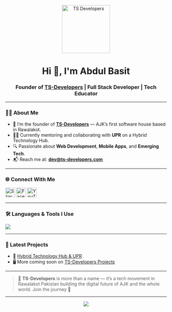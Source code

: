 <!-- Banner -->
<p align="center">
  <img src="https://ts-developers.com/img/icon/logo.png" alt="TS Developers" width="150"/>
</p>

<h1 align="center">Hi 👋, I'm Abdul Basit</h1>
<h3 align="center">Founder of <a href="https://ts-developers.com" target="_blank">TS-Developers</a> | Full Stack Developer | Tech Educator</h3>

---

### 👨‍💻 About Me

- 🚀 I’m the founder of **[TS-Developers](https://ts-developers.com)** — AJK’s first software house based in Rawalakot.
- 👨‍🏫 Currently mentoring and collaborating with **UPR** on a Hybrid Technology Hub.
- 🔍 Passionate about **Web Development**, **Mobile Apps**, and **Emerging Tech**.
- 📬 Reach me at: **[dev@ts-developers.com](mailto:dev@ts-developers.com)**

---

### 🌐 Connect With Me

<p align="left">
  <a href="https://stackoverflow.com/users/29138926" target="blank"><img src="https://cdn.jsdelivr.net/npm/simple-icons@v5/icons/stackoverflow.svg" alt="Stack Overflow" width="30" /></a>
  <a href="https://fb.com/basitsabrii" target="blank"><img src="https://cdn.jsdelivr.net/npm/simple-icons@v5/icons/facebook.svg" alt="Facebook" width="30" /></a>
  <a href="https://www.youtube.com/@ts-developers-g3y" target="blank"><img src="https://cdn.jsdelivr.net/npm/simple-icons@v5/icons/youtube.svg" alt="YouTube" width="30" /></a>
</p>

---

### 🛠️ Languages & Tools I Use

<div align="left">
  <img src="https://skillicons.dev/icons?i=html,css,js,php,laravel,vue,react,bootstrap,tailwind,python,nodejs,nestjs,flutter,dart,mysql,mongodb,postgres,docker,git,linux,aws,cpp,java,selenium,postman,nginx,tensorflow" />
</div>

---



### 🚀 Latest Projects

- 🔧 [Hybrid Technology Hub & UPR](https://github.com/techsabrii/html-Practices-NOV-2024-badge)  
- 🖥️ More coming soon on [TS-Developers Projects](https://ts-developers.com)

---

> 💼 **TS-Developers** is more than a name — it’s a tech movement in Rawalakot Pakistan building the digital future of AJK and the whole world. Join the journey 🚀

---

<p align="center">
  <img src="https://readme-typing-svg.herokuapp.com?font=Fira+Code&size=20&pause=1000&color=00F7FF&center=true&vCenter=true&width=435&lines=Thanks+for+visiting+my+profile!;Keep+learning,+keep+building.🚀" />
</p>
